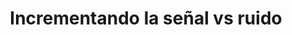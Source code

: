 ---
title: Incrementando la señal vs ruido
description: Hay tanta información en internet que encontrar contenido de buena calidad se ha convertido en un reto, y el saber buscar en una habilidad necesaria.
published_at: 2020-08-21
external_url: https://perrodinero.substack.com/p/incrementando-la-seal-vs-ruido
---